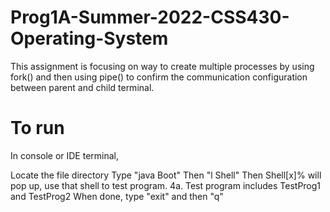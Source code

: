 # Prog1A-Summer-2022-CSS430-Operating-System

This assignment is focusing on way to create multiple processes by using fork() and then using pipe() to confirm the communication configuration between parent and child terminal.

# To run

In console or IDE terminal,

Locate the file directory
Type "java Boot"
Then "l Shell"
Then Shell[x]% will pop up, use that shell to test program. 4a. Test program includes TestProg1 and TestProg2
When done, type "exit" and then "q"

